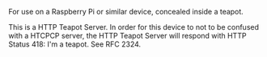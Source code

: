  For use on a Raspberry Pi or similar device, concealed inside a teapot.
 
 This is a HTTP Teapot Server. In order for this device to not to be confused with a HTCPCP server, the HTTP Teapot Server will respond with HTTP Status 418: I'm a teapot. See RFC 2324.

